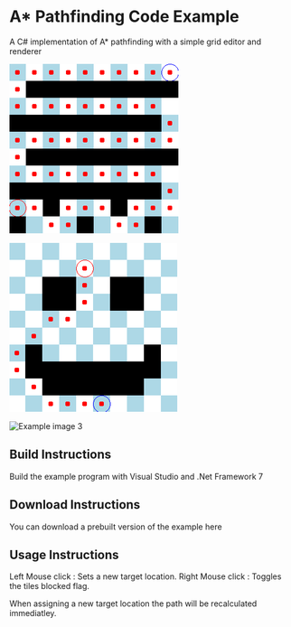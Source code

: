 # A* Pathfinding Code Example

A C# implementation of A* pathfinding with a simple grid editor and renderer

![Example image 1](https://github.com/RealAdamNormoyle/AStarPathfinding/blob/master/Images/image-2.png)

![Example image 2](https://github.com/RealAdamNormoyle/AStarPathfinding/blob/master/Images/image-3.png)

![Example image 3](https://github.com/RealAdamNormoyle/AStarPathfinding/blob/master/Images/image-4.png)

## Build Instructions

Build the example program with Visual Studio and .Net Framework 7

## Download Instructions

You can download a prebuilt version of the example here

## Usage Instructions

Left Mouse click : Sets a new target location.
Right Mouse click : Toggles the tiles blocked flag.

When assigning a new target location the path will be recalculated immediatley.
